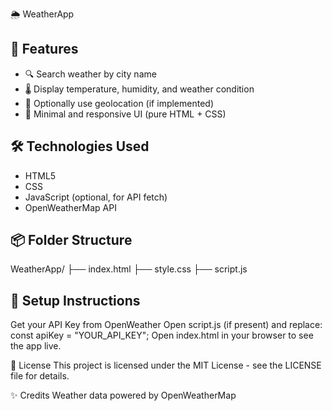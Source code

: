  🌦️ WeatherApp

## 🚀 Features

- 🔍 Search weather by city name  
- 🌡️ Display temperature, humidity, and weather condition
- 📍 Optionally use geolocation (if implemented) 
- 🧼 Minimal and responsive UI (pure HTML + CSS)

## 🛠️ Technologies Used
- HTML5
- CSS   
- JavaScript (optional, for API fetch) 
- OpenWeatherMap API

## 📦 Folder Structure

WeatherApp/
├── index.html
├── style.css
├── script.js 

## 🔧 Setup Instructions
Get your API Key from OpenWeather
Open script.js (if present) and replace:
const apiKey = "YOUR_API_KEY";
Open index.html in your browser to see the app live.

📄 License
This project is licensed under the MIT License - see the LICENSE file for details.

✨ Credits
Weather data powered by OpenWeatherMap

